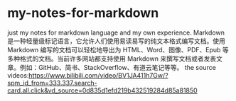 # my-notes-for-markdown
just my notes for markdown language and my own experience.
Markdown 是一种轻量级标记语言，它允许人们使用易读易写的纯文本格式编写文档。使用Markdown 编写的文档可以轻松地导出为 HTML、Word、图像、PDF、Epub 等多种格式的文档。当前许多网站都支持使用 Markdown 来撰写文档或者发表文章。例如：GitHub、简书、StackOverflow、有道云笔记等等。
the source videos:https://www.bilibili.com/video/BV1JA411h7Gw/?spm_id_from=333.337.search-card.all.click&vd_source=0d835d1efd219b432519284d85a81850

